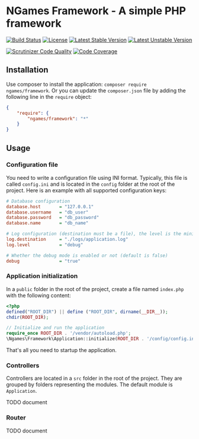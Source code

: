# NGames Framework - A simple PHP framework
[![Build Status](https://travis-ci.org/nbraquart/ngames-framework.svg?branch=master)](https://travis-ci.org/nbraquart/ngames-framework)
[![License](https://poser.pugx.org/ngames/framework/license.png)](https://packagist.org/packages/ngames/framework)
[![Latest Stable Version](https://poser.pugx.org/ngames/framework/v/stable)](https://packagist.org/packages/ngames/framework)
[![Latest Unstable Version](https://poser.pugx.org/ngames/framework/v/unstable)](https://packagist.org/packages/ngames/framework)

[![Scrutinizer Code Quality](https://scrutinizer-ci.com/g/nbraquart/ngames-framework/badges/quality-score.png?b=master)](https://scrutinizer-ci.com/g/nbraquart/ngames-framework/?branch=master)
[![Code Coverage](https://scrutinizer-ci.com/g/nbraquart/ngames-framework/badges/coverage.png?b=master)](https://scrutinizer-ci.com/g/nbraquart/ngames-framework/?branch=master)

## Installation
Use composer to install the application: `composer require ngames/framework`. Or you can update the `composer.json` file by adding the following line in the `require` object:

```json
{
    "require": {
        "ngames/framework": "*"
    }
}
```

## Usage
### Configuration file
You need to write a configuration file using INI format. Typically, this file is called `config.ini` and is located in the `config` folder at the root of the project. Here is an example with all supported configuration keys:

```ini
# Database configuration
database.host       = "127.0.0.1"
database.username   = "db_user"
database.password   = "db_password"
database.name       = "db_name"

# Log configuration (destination must be a file), the level is the minimum level for logging messages
log.destination     = "./logs/application.log"
log.level           = "debug"

# Whether the debug mode is enabled or not (default is false)
debug               = "true"
```

### Application initialization
In a `public` folder in the root of the project, create a file named `index.php` with the following content:

```php
<?php
defined("ROOT_DIR") || define ("ROOT_DIR", dirname(__DIR__));
chdir(ROOT_DIR);

// Initialize and run the application
require_once ROOT_DIR . '/vendor/autoload.php';
\Ngames\Framework\Application::initialize(ROOT_DIR . '/config/config.ini')->run();
```

That's all you need to startup the application.

### Controllers
Controllers are located in a `src` folder in the root of the project. They are grouped by folders representing the modules. The default module is `Application`.

TODO document

### Router
TODO document